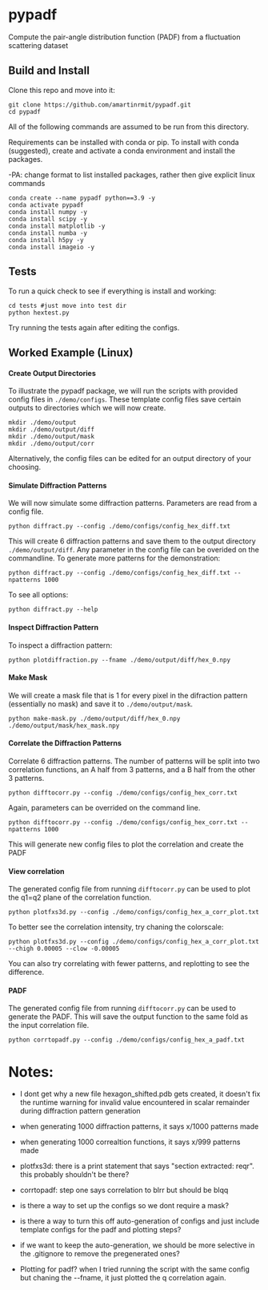 # pypadf

Compute the pair-angle distribution function (PADF) from a fluctuation scattering dataset

## Build and Install

Clone this repo and move into it:

    git clone https://github.com/amartinrmit/pypadf.git
    cd pypadf

All of the following commands are assumed to be run from this directory.


Requirements can be installed with conda or pip. To install with conda (suggested), create and activate a conda environment and install the packages.

-PA: change format to list installed packages, rather then give explicit linux commands

    conda create --name pypadf python==3.9 -y
    conda activate pypadf
    conda install numpy -y
    conda install scipy -y
    conda install matplotlib -y
    conda install numba -y
    conda install h5py -y
    conda install imageio -y

## Tests


To run a quick check to see if everything is install and working:

    cd tests #just move into test dir
    python hextest.py


Try running the tests again after editing the configs.


## Worked Example (Linux)

#### Create Output Directories 
To illustrate the pypadf package, we will run the scripts with provided config files in `./demo/configs`. These template config files save certain outputs to directories which we will now create.

    mkdir ./demo/output
    mkdir ./demo/output/diff
    mkdir ./demo/output/mask
    mkdir ./demo/output/corr

Alternatively, the config files can be edited for an output directory of your choosing.

#### Simulate Diffraction Patterns

We will now simulate some diffraction patterns. Parameters are read from a config file.

    python diffract.py --config ./demo/configs/config_hex_diff.txt

This will create 6 diffraction patterns and save them to the output directory `./demo/output/diff`. 
Any parameter in the config file can be overided on the commandline. To generate more patterns for the demonstration:

    python diffract.py --config ./demo/configs/config_hex_diff.txt --npatterns 1000

To see all options:
    
    python diffract.py --help

#### Inspect Diffraction Pattern

To inspect a diffraction pattern:

    python plotdiffraction.py --fname ./demo/output/diff/hex_0.npy

#### Make Mask

We will create a mask file that is 1 for every pixel in the difraction pattern (essentially no mask) and save it to `./demo/output/mask`.

    python make-mask.py ./demo/output/diff/hex_0.npy ./demo/output/mask/hex_mask.npy

#### Correlate the Diffraction Patterns

Correlate 6 diffraction patterns. The number of patterns will be split into two correlation functions, an A half from 3 patterns, and a B half from the other 3 patterns.

    python difftocorr.py --config ./demo/configs/config_hex_corr.txt

Again, parameters can be overrided on the command line.

    python difftocorr.py --config ./demo/configs/config_hex_corr.txt --npatterns 1000

This will generate new config files to plot the correlation and create the PADF

#### View correlation

The generated config file from running `difftocorr.py` can be used to plot the q1=q2 plane of the correlation function.

    python plotfxs3d.py --config ./demo/configs/config_hex_a_corr_plot.txt

To better see the correlation intensity, try chaning the colorscale:

    python plotfxs3d.py --config ./demo/configs/config_hex_a_corr_plot.txt --chigh 0.00005 --clow -0.00005

You can also try correlating with fewer patterns, and replotting to see the difference. 


#### PADF

The generated config file from running `difftocorr.py` can be used to generate the PADF. This will save the output function to the same fold as the input correlation file.

    python corrtopadf.py --config ./demo/configs/config_hex_a_padf.txt



# Notes:
- I dont get why a new file hexagon_shifted.pdb gets created, it doesn't fix the runtime warning for invalid value encountered in scalar remainder during diffraction pattern generation

- when generating 1000 diffraction patterns, it says x/1000 patterns made
- when generating 1000 correaltion functions, it says x/999 patterns made

- plotfxs3d: there is a print statement that says "section extracted: reqr". this probably shouldn't be there?

- corrtopadf: step one says correlation to blrr but should be blqq








- is there a way to set up the configs so we dont require a mask?
- is there a way to turn this off auto-generation of configs and just include template configs for the padf and plotting steps?
- if we want to keep the auto-generation, we should be more selective in the .gitignore to remove the pregenerated ones?
- Plotting for padf? when I tried running the script with the same config but chaning the --fname, it just plotted the q correlation again.



